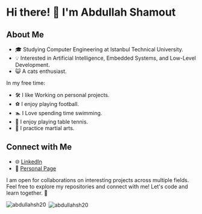 # Hi there! 👋 I'm Abdullah Shamout

## About Me

- 🎓 Studying Computer Engineering at Istanbul Technical University.
- 💡 Interested in Artificial Intelligence, Embedded Systems, and Low-Level Development.
- 😺 A cats enthusiast.

In my free time:

- 🛠️ I like Working on personal projects.
- ⚽️ I enjoy playing football.
- 🏊 I Love spending time swimming.
- 🏓 I enjoy playing table tennis.
- 🥋 I practice martial arts.

## Connect with Me

- 🌐 [LinkedIn](https://www.linkedin.com/in/abdullah-shamout/)
- 🔗 [Personal Page](https://abdullahsh20.github.io/)

I am open for collaborations on interesting projects across multiple fields. Feel free to explore my repositories and connect with me! Let's code and learn together. 🚀
<p><img align="left" src="https://github-readme-stats.vercel.app/api/top-langs?username=abdullahsh20&show_icons=true&theme=tokyonight&locale=en&layout=compact" alt="abdullahsh20" /></p>

<p>&nbsp;<img align="center" src="https://github-readme-stats.vercel.app/api?username=abdullahsh20&show_icons=true&theme=tokyonight&locale=en" alt="abdullahsh20" /></p>

